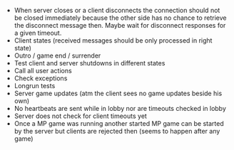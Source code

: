 ﻿- When server closes or a client disconnects the connection should not be closed immediately
  because the other side has no chance to retrieve the disconnect message then.
  Maybe wait for disconnect responses for a given timeout.
- Client states (received messages should be only processed in right state)
- Outro / game end / surrender
- Test client and server shutdowns in different states
- Call all user actions
- Check exceptions
- Longrun tests
- Server game updates (atm the client sees no game updates beside his own)
- No heartbeats are sent while in lobby nor are timeouts checked in lobby
- Server does not check for client timeouts yet
- Once a MP game was running another started MP game can be started by the server but clients are rejected then (seems to happen after any game)